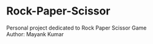 # Rock-Paper-Scissor
Personal project dedicated to Rock Paper Scissor Game
<br>
Author: Mayank Kumar
